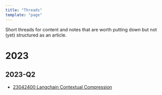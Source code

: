 ```yaml
---
title: "Threads"
template: "page"
---
```


Short threads for content and notes that are worth putting down but not (yet) structured as an article.

# 2023

## 2023-Q2

- [23042400 Langchain Contextual Compression](./threads/2023/q2/23042400)
